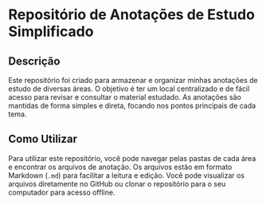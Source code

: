 # Repositório de Anotações de Estudo Simplificado

## Descrição

Este repositório foi criado para armazenar e organizar minhas anotações de estudo de diversas áreas. O objetivo é ter um local centralizado e de fácil acesso para revisar e consultar o material estudado. As anotações são mantidas de forma simples e direta, focando nos pontos principais de cada tema.


## Como Utilizar

Para utilizar este repositório, você pode navegar pelas pastas de cada área e encontrar os arquivos de anotação. Os arquivos estão em formato Markdown (`.md`) para facilitar a leitura e edição. Você pode visualizar os arquivos diretamente no GitHub ou clonar o repositório para o seu computador para acesso offline.

